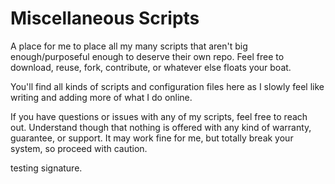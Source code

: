 # Miscellaneous Scripts
A place for me to place all my many scripts that aren't big enough/purposeful enough to deserve their own repo. Feel free to download, reuse, fork, contribute, or whatever else floats your boat.

You'll find all kinds of scripts and configuration files here as I slowly feel like writing and adding more of what I do online.

If you have questions or issues with any of my scripts, feel free to reach out. Understand though that nothing is offered with any kind of warranty, guarantee, or support. It may work fine for me, but totally break your system, so proceed with caution.

testing signature.
